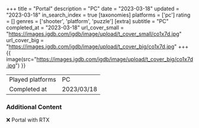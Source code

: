 +++
title = "Portal"
description = "PC"
date = "2023-03-18"
updated = "2023-03-18"
in_search_index = true
[taxonomies]
platforms = ['pc']
rating = []
genres = ['shooter', 'platform', 'puzzle']
[extra]
subtitle = "PC"
completed_at = "2023-03-18"
url_cover_small = "https://images.igdb.com/igdb/image/upload/t_cover_small/co1x7d.jpg"
url_cover_big = "https://images.igdb.com/igdb/image/upload/t_cover_big/co1x7d.jpg"
+++
{{ image(src="https://images.igdb.com/igdb/image/upload/t_cover_big/co1x7d.jpg") }}

|              |            |
| ------------ | ---------- |
| Played platforms    | PC |
| Completed at | 2023/03/18 |



### Additional Content


❌ Portal with RTX